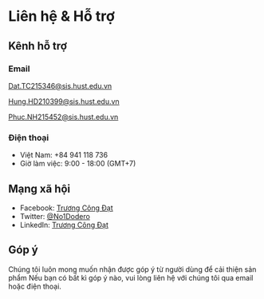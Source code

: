 # Liên hệ & Hỗ trợ

## Kênh hỗ trợ

### Email
Dat.TC215346@sis.hust.edu.vn

Hung.HD210399@sis.hust.edu.vn

Phuc.NH215452@sis.hust.edu.vn

### Điện thoại
- Việt Nam: +84 941 118 736
- Giờ làm việc: 9:00 - 18:00 (GMT+7)

## Mạng xã hội

- Facebook: [Trương Công Đạt](https://facebook.com/dat.130503)
- Twitter: [@No1Dodero](https://x.com/No1Dodero)
- LinkedIn: [Trương Công Đạt](https://www.linkedin.com/in/truongcongdat/)

## Góp ý
Chúng tôi luôn mong muốn nhận được góp ý từ người dùng để cải thiện sản phẩm
Nếu bạn có bất kì góp ý nào, vui lòng liên hệ với chúng tôi qua email hoặc điện thoại.
